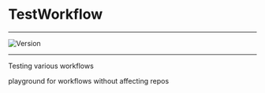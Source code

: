 # TestWorkflow

---

![Version](https://img.shields.io/badge/Version-2.0.6-brightgreen)

---

Testing various workflows

playground for workflows without affecting repos

